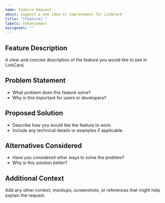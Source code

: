 ```yaml
---
name: Feature Request
about: Suggest a new idea or improvement for LinkCard
title: "[Feature] "
labels: enhancement
assignees: ""
---
```


## Feature Description

A clear and concise description of the feature you would like to see in LinkCard.

## Problem Statement

- What problem does this feature solve?
- Why is this important for users or developers?

## Proposed Solution

- Describe how you would like the feature to work.
- Include any technical details or examples if applicable.

## Alternatives Considered

- Have you considered other ways to solve the problem?
- Why is this solution better?

## Additional Context

Add any other context, mockups, screenshots, or references that might help explain the request.

